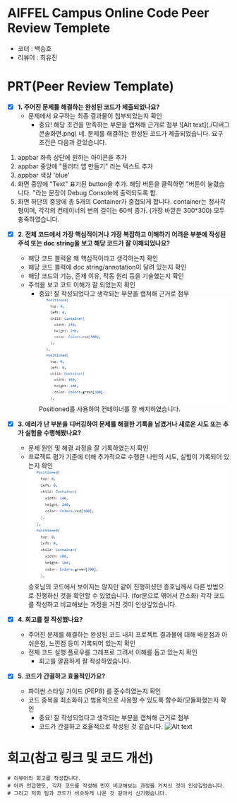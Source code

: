 # AIFFEL Campus Online Code Peer Review Templete
- 코더 : 백승호
- 리뷰어 : 최유진


# PRT(Peer Review Template)
- [x]  **1. 주어진 문제를 해결하는 완성된 코드가 제출되었나요?**
    - 문제에서 요구하는 최종 결과물이 첨부되었는지 확인
        - 중요! 해당 조건을 만족하는 부분을 캡쳐해 근거로 첨부
   ![Alt text](./디버그 콘솔화면.png)
네. 문제를 해결하는 완성된 코드가 제출되었습니다.
요구 조건은 다음과 같았습니다.
1. appbar 좌측 상단에 원하는 아이콘을 추가
2. appbar 중앙에 "플러터 앱 만들기" 라는 텍스트 추가
3. appbar 색상 'blue'
4. 화면 중앙에 "Text" 표기된 button을 추가. 해당 버튼을 클릭하면 "버튼이 눌렸습니다. "라는 문장이 Debug Console에 출력되도록 함.
5. 화면 하단의 중앙에 총 5개의 Container가 중첩되게 합니다. container는 정사각형이며, 각각의 컨테이너의 변의 길이는 60씩 증가. (가장 바깥은 300*300)
모두 충족하였습니다.

- [x]  **2. 전체 코드에서 가장 핵심적이거나 가장 복잡하고 이해하기 어려운 부분에 작성된 
주석 또는 doc string을 보고 해당 코드가 잘 이해되었나요?**
    - 해당 코드 블럭을 왜 핵심적이라고 생각하는지 확인
    - 해당 코드 블럭에 doc string/annotation이 달려 있는지 확인
    - 해당 코드의 기능, 존재 이유, 작동 원리 등을 기술했는지 확인
    - 주석을 보고 코드 이해가 잘 되었는지 확인
        - 중요! 잘 작성되었다고 생각되는 부분을 캡쳐해 근거로 첨부
    ![Alt text](./2.png)
Positioned를 사용하여 컨테이너를 잘 배치하였습니다.
        
- [x]  **3. 에러가 난 부분을 디버깅하여 문제를 해결한 기록을 남겼거나
새로운 시도 또는 추가 실험을 수행해봤나요?**
    - 문제 원인 및 해결 과정을 잘 기록하였는지 확인
    - 프로젝트 평가 기준에 더해 추가적으로 수행한 나만의 시도, 
    실험이 기록되어 있는지 확인
    ![Alt text](./2.png)
    승호님의 코드에서 보이지는 않지만 같이 진행하셨던 종호님께서
    다른 방법으로 진행하신 것을 확인할 수 있었습니다. (for문으로 엮어서 간소화)
    각각 코드를 작성하고 비교해보는 과정을 거친 것이 인상깊었습니다.
        
- [x]  **4. 회고를 잘 작성했나요?**
    - 주어진 문제를 해결하는 완성된 코드 내지 프로젝트 결과물에 대해
    배운점과 아쉬운점, 느낀점 등이 기록되어 있는지 확인
    - 전체 코드 실행 플로우를 그래프로 그려서 이해를 돕고 있는지 확인
        - 회고를 깔끔하게 잘 작성하였습니다.
        
- [x]  **5. 코드가 간결하고 효율적인가요?**
    - 파이썬 스타일 가이드 (PEP8) 를 준수하였는지 확인
    - 코드 중복을 최소화하고 범용적으로 사용할 수 있도록 함수화/모듈화했는지 확인
        - 중요! 잘 작성되었다고 생각되는 부분을 캡쳐해 근거로 첨부
        - 코드가 간결하고 효율적으로 작성된 것 같습니다. 
    ![Alt text](./4.png)

# 회고(참고 링크 및 코드 개선)
```
# 리뷰어의 회고를 작성합니다.
# 아까 언급했듯, 각자 코드를 작성해 먼저 비교해보는 과정을 거치신 것이 인상깊었습니다.
# 그리고 저희 팀과 코드가 비슷하게 나온 것 같아서 신기했습니다. 
```
